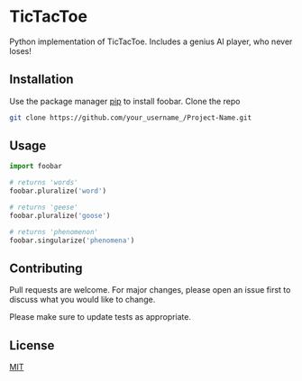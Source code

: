 # TicTacToe
Python implementation of TicTacToe. Includes a genius AI player, who never loses!

## Installation

Use the package manager [pip](https://pip.pypa.io/en/stable/) to install foobar.
Clone the repo
```sh
git clone https://github.com/your_username_/Project-Name.git
```
## Usage

```python
import foobar

# returns 'words'
foobar.pluralize('word')

# returns 'geese'
foobar.pluralize('goose')

# returns 'phenomenon'
foobar.singularize('phenomena')
```

## Contributing
Pull requests are welcome. For major changes, please open an issue first to discuss what you would like to change.

Please make sure to update tests as appropriate.

## License
[MIT](https://choosealicense.com/licenses/mit/)
